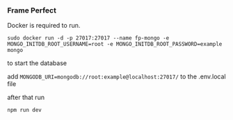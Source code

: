### Frame Perfect

Docker is required to run.
```
sudo docker run -d -p 27017:27017 --name fp-mongo -e MONGO_INITDB_ROOT_USERNAME=root -e MONGO_INITDB_ROOT_PASSWORD=example mongo
```
to start the database

add `MONGODB_URI=mongodb://root:example@localhost:27017/` to the .env.local file

after that run 
```
npm run dev
```
